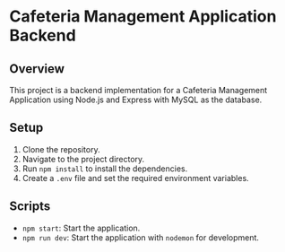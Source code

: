 # Cafeteria Management Application Backend

## Overview

This project is a backend implementation for a Cafeteria Management Application using Node.js and Express with MySQL as the database.

## Setup

1. Clone the repository.
2. Navigate to the project directory.
3. Run `npm install` to install the dependencies.
4. Create a `.env` file and set the required environment variables.

## Scripts

- `npm start`: Start the application.
- `npm run dev`: Start the application with `nodemon` for development.
